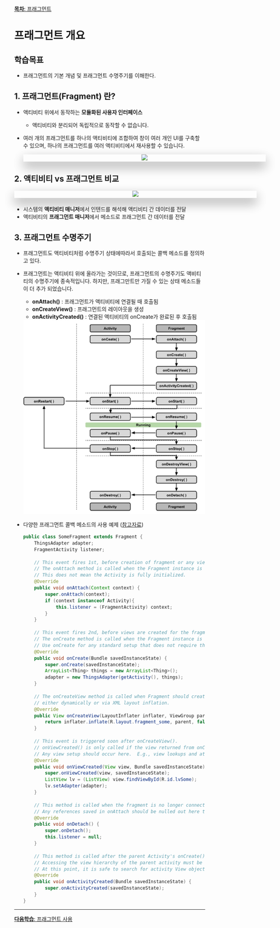 <style>
div.polaroid {
  	width: 640px;
  	box-shadow: 0 10px 30px 0 rgba(0, 0, 0, 0.2), 0 16px 30px 0 rgba(0, 0, 0, 0.19);
  	text-align: center;
	margin-bottom: 0.5cm;
}
</style>
[**목차**: 프래그먼트](https://kwanulee.github.io/AndroidProgramming/#6-프래그먼트-fragment)
# 프래그먼트 개요

## 학습목표
- 프래그먼트의 기본 개념 및 프래그먼트 수명주기를 이해한다.

<a name="1"> </a>
## 1. 프래그먼트(Fragment) 란?

- 액티비티 위에서 동작하는 **모듈화된 사용자 인터페이스**
	- 액티비티와 분리되어 독립적으로 동작할 수 없습니다. 
- 여러 개의 프래그먼트를 하나의 액티비티에 조합하여 창이 여러 개인 UI를 구축할 수 있으며, 하나의 프래그먼트를 여러 액티비티에서 재사용할 수 있습니다.

	<div class="polaroid">
		<img src="https://developer.android.com/images/fundamentals/fragments.png">
	</div>	

## 2. 액티비티 vs 프래그먼트 비교 

<div class="polaroid">
	<img src="https://img1.daumcdn.net/thumb/R1280x0/?scode=mtistory&fname=http%3A%2F%2Fcfile8.uf.tistory.com%2Fimage%2F996C67425A5CE42E1609F2">
</div>	
	
- 시스템의 **액티비티 매니저**에서 인텐드를 해석해 액티비티 간 데이터를 전달
- 액티비티의 **프래그먼트 매니저**에서 메소드로 프래그먼트 간 데이터를 전달

<!--
- [Fragement-Oriented Architecture](https://vinsol.com/blog/2014/09/15/advocating-fragment-oriented-applications-in-android/)
	- 액티비티의 역할 
		- 여러 프래그먼트를 관리 (추가/삭제)
		- 프래그먼트 간의 통신 담당
		- 다른 앱간의 통신 (알림 및 방송수신) 담당
		- 세션 (사용자 인증)을 유지하거나 애플리케이션의 전역적인 로직 및 정책을 관리
		- 전역적인 UI 담당 (NavigationDrawer UI) 
	- 프래그먼트의 역할
		-  재사용 가능한 컨텐츠 영역의 뷰와 이벤트 처리 로직을 담당 -->	

<a name="3"> </a>
## 3. 프래그먼트 수명주기	
- 프래그먼트도 액티비티처럼 수명주기 상태에따라서 호출되는 콜백 메소드를 정의하고 있다. 
- 프래그먼트는 액티비티 위에 올라가는 것이므로, 프래그먼트의 수명주기도 액비티티의 수명주기에 종속적입니다. 하지만, 프래그만트만 가질 수 있는 상태 메소드들이 더 추가 되었습니다.
	- **onAttach()** : 프래그먼트가 액티비티에 연결될 때 호출됨
	- **onCreateView()** : 프래그먼트의 레이아웃을 생성
	- **onActivityCreated()** : 연결된 액티비티의 onCreate가 완료된 후 호출됨

	<img src="figure/lifecycle.png">
	
- 다양한 프래그먼트 콜백 메소드의 사용 예제 ([참고자료](https://guides.codepath.com/android/Creating-and-Using-Fragments))

	```java
	public class SomeFragment extends Fragment {
	    ThingsAdapter adapter;
	    FragmentActivity listener;
	        
	    // This event fires 1st, before creation of fragment or any views
	    // The onAttach method is called when the Fragment instance is associated with an Activity. 
	    // This does not mean the Activity is fully initialized.
	    @Override
	    public void onAttach(Context context) {
	        super.onAttach(context);
	        if (context instanceof Activity){
	            this.listener = (FragmentActivity) context;
	        }
	    }
	       
	    // This event fires 2nd, before views are created for the fragment
	    // The onCreate method is called when the Fragment instance is being created, or re-created.
	    // Use onCreate for any standard setup that does not require the activity to be fully created
	    @Override
	    public void onCreate(Bundle savedInstanceState) {
	        super.onCreate(savedInstanceState);
	        ArrayList<Thing> things = new ArrayList<Thing>();
	        adapter = new ThingsAdapter(getActivity(), things);
	    }
	
	    // The onCreateView method is called when Fragment should create its View object hierarchy,
	    // either dynamically or via XML layout inflation. 
	    @Override
	    public View onCreateView(LayoutInflater inflater, ViewGroup parent, Bundle savedInstanceState) {
	        return inflater.inflate(R.layout.fragment_some, parent, false);
	    }
		
	    // This event is triggered soon after onCreateView().
	    // onViewCreated() is only called if the view returned from onCreateView() is non-null.
	    // Any view setup should occur here.  E.g., view lookups and attaching view listeners.
	    @Override
	    public void onViewCreated(View view, Bundle savedInstanceState) {
	        super.onViewCreated(view, savedInstanceState);
	        ListView lv = (ListView) view.findViewById(R.id.lvSome);
	        lv.setAdapter(adapter);
	    }
	
	    // This method is called when the fragment is no longer connected to the Activity
	    // Any references saved in onAttach should be nulled out here to prevent memory leaks. 
	    @Override
	    public void onDetach() {
	        super.onDetach();
	        this.listener = null;
	    }
	        
	    // This method is called after the parent Activity's onCreate() method has completed.
	    // Accessing the view hierarchy of the parent activity must be done in the onActivityCreated.
	    // At this point, it is safe to search for activity View objects by their ID, for example.
	    @Override
	    public void onActivityCreated(Bundle savedInstanceState) {
	        super.onActivityCreated(savedInstanceState);
	    }
	}
	```
	
--- 
[**다음학습**: 프래그먼트 사용](fragment-usage.html)
